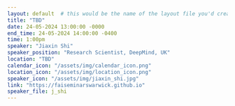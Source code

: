 ```yaml
---
layout: default  # this would be the name of the layout file you'd create for events
title: "TBD"
date: 24-05-2024 13:00:00 -0000
end_time: 24-05-2024 14:00:00 -0400
time: 1:00pm
speaker: "Jiaxin Shi"
speaker_position: "Research Scientist, DeepMind, UK"
location: "TBD"
calendar_icon: "/assets/img/calendar_icon.png"
location_icon: "/assets/img/location_icon.png"
speaker_icon: "/assets/img/jiaxin_shi.jpg"
link: "https://faiseminarswarwick.github.io"
speaker_file: j_shi
---
```



